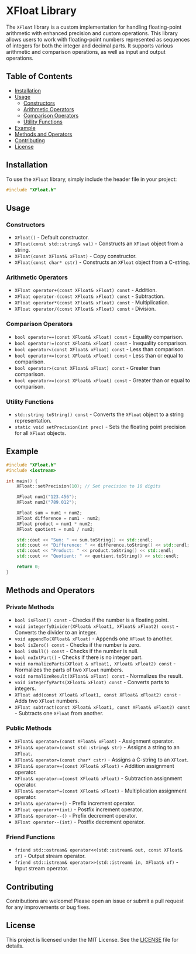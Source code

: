 # XFloat Library

The `XFloat` library is a custom implementation for handling floating-point arithmetic with enhanced precision and custom operations. This library allows users to work with floating-point numbers represented as sequences of integers for both the integer and decimal parts. It supports various arithmetic and comparison operations, as well as input and output operations.

## Table of Contents

- [Installation](#installation)
- [Usage](#usage)
  - [Constructors](#constructors)
  - [Arithmetic Operators](#arithmetic-operators)
  - [Comparison Operators](#comparison-operators)
  - [Utility Functions](#utility-functions)
- [Example](#example)
- [Methods and Operators](#methods-and-operators)
- [Contributing](#contributing)
- [License](#license)

## Installation

To use the `XFloat` library, simply include the header file in your project:

```cpp
#include "XFloat.h"
```

## Usage

### Constructors

- `XFloat()` - Default constructor.
- `XFloat(const std::string& val)` - Constructs an `XFloat` object from a string.
- `XFloat(const XFloat& xFloat)` - Copy constructor.
- `XFloat(const char* cstr)` - Constructs an `XFloat` object from a C-string.

### Arithmetic Operators

- `XFloat operator+(const XFloat& xFloat) const` - Addition.
- `XFloat operator-(const XFloat& xFloat) const` - Subtraction.
- `XFloat operator*(const XFloat& xFloat) const` - Multiplication.
- `XFloat operator/(const XFloat& xFloat) const` - Division.

### Comparison Operators

- `bool operator==(const XFloat& xFloat) const` - Equality comparison.
- `bool operator!=(const XFloat& xFloat) const` - Inequality comparison.
- `bool operator<(const XFloat& xFloat) const` - Less than comparison.
- `bool operator<=(const XFloat& xFloat) const` - Less than or equal to comparison.
- `bool operator>(const XFloat& xFloat) const` - Greater than comparison.
- `bool operator>=(const XFloat& xFloat) const` - Greater than or equal to comparison.

### Utility Functions

- `std::string toString() const` - Converts the `XFloat` object to a string representation.
- `static void setPrecision(int prec)` - Sets the floating point precision for all `XFloat` objects.

## Example

```cpp
#include "XFloat.h"
#include <iostream>

int main() {
    XFloat::setPrecision(10); // Set precision to 10 digits

    XFloat num1("123.456");
    XFloat num2("789.012");

    XFloat sum = num1 + num2;
    XFloat difference = num1 - num2;
    XFloat product = num1 * num2;
    XFloat quotient = num1 / num2;

    std::cout << "Sum: " << sum.toString() << std::endl;
    std::cout << "Difference: " << difference.toString() << std::endl;
    std::cout << "Product: " << product.toString() << std::endl;
    std::cout << "Quotient: " << quotient.toString() << std::endl;

    return 0;
}
```

## Methods and Operators

### Private Methods

- `bool isFloat() const` - Checks if the number is a floating point.
- `void integerfyDivider(XFloat& xFloat1, XFloat& xFloat2) const` - Converts the divider to an integer.
- `void appendTo(XFloat& xFloat)` - Appends one `XFloat` to another.
- `bool isZero() const` - Checks if the number is zero.
- `bool isNull() const` - Checks if the number is null.
- `bool noIntPart()` - Checks if there is no integer part.
- `void normalizeParts(XFloat & xFloat1, XFloat& xFloat2) const` - Normalizes the parts of two `XFloat` numbers.
- `void normalizeResult(XFloat& xFloat) const` - Normalizes the result.
- `void integerfyParts(XFloat& xFloat) const` - Converts parts to integers.
- `XFloat add(const XFloat& xFloat1, const XFloat& xFloat2) const` - Adds two `XFloat` numbers.
- `XFloat subtract(const XFloat& xFloat1, const XFloat& xFloat2) const` - Subtracts one `XFloat` from another.

### Public Methods

- `XFloat& operator=(const XFloat& xFloat)` - Assignment operator.
- `XFloat& operator=(const std::string& str)` - Assigns a string to an `XFloat`.
- `XFloat& operator=(const char* cstr)` - Assigns a C-string to an `XFloat`.
- `XFloat& operator+=(const XFloat& xFloat)` - Addition assignment operator.
- `XFloat& operator-=(const XFloat& xFloat)` - Subtraction assignment operator.
- `XFloat& operator*=(const XFloat& xFloat)` - Multiplication assignment operator.
- `XFloat& operator++()` - Prefix increment operator.
- `XFloat operator++(int)` - Postfix increment operator.
- `XFloat& operator--()` - Prefix decrement operator.
- `XFloat operator--(int)` - Postfix decrement operator.

### Friend Functions

- `friend std::ostream& operator<<(std::ostream& out, const XFloat& xf)` - Output stream operator.
- `friend std::istream& operator>>(std::istream& in, XFloat& xf)` - Input stream operator.

## Contributing

Contributions are welcome! Please open an issue or submit a pull request for any improvements or bug fixes.

## License

This project is licensed under the MIT License. See the [LICENSE](LICENSE) file for details.